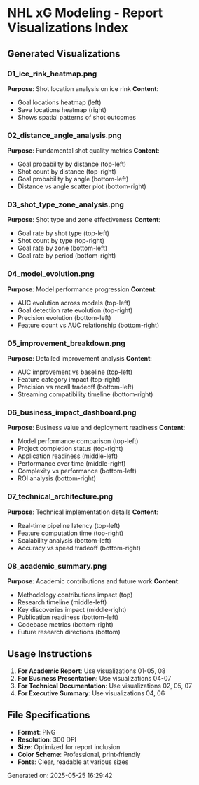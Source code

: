 # NHL xG Modeling - Report Visualizations Index

## Generated Visualizations

### 01_ice_rink_heatmap.png
**Purpose**: Shot location analysis on ice rink
**Content**: 
- Goal locations heatmap (left)
- Save locations heatmap (right)
- Shows spatial patterns of shot outcomes

### 02_distance_angle_analysis.png
**Purpose**: Fundamental shot quality metrics
**Content**:
- Goal probability by distance (top-left)
- Shot count by distance (top-right)
- Goal probability by angle (bottom-left)
- Distance vs angle scatter plot (bottom-right)

### 03_shot_type_zone_analysis.png
**Purpose**: Shot type and zone effectiveness
**Content**:
- Goal rate by shot type (top-left)
- Shot count by type (top-right)
- Goal rate by zone (bottom-left)
- Goal rate by period (bottom-right)

### 04_model_evolution.png
**Purpose**: Model performance progression
**Content**:
- AUC evolution across models (top-left)
- Goal detection rate evolution (top-right)
- Precision evolution (bottom-left)
- Feature count vs AUC relationship (bottom-right)

### 05_improvement_breakdown.png
**Purpose**: Detailed improvement analysis
**Content**:
- AUC improvement vs baseline (top-left)
- Feature category impact (top-right)
- Precision vs recall tradeoff (bottom-left)
- Streaming compatibility timeline (bottom-right)

### 06_business_impact_dashboard.png
**Purpose**: Business value and deployment readiness
**Content**:
- Model performance comparison (top-left)
- Project completion status (top-right)
- Application readiness (middle-left)
- Performance over time (middle-right)
- Complexity vs performance (bottom-left)
- ROI analysis (bottom-right)

### 07_technical_architecture.png
**Purpose**: Technical implementation details
**Content**:
- Real-time pipeline latency (top-left)
- Feature computation time (top-right)
- Scalability analysis (bottom-left)
- Accuracy vs speed tradeoff (bottom-right)

### 08_academic_summary.png
**Purpose**: Academic contributions and future work
**Content**:
- Methodology contributions impact (top)
- Research timeline (middle-left)
- Key discoveries impact (middle-right)
- Publication readiness (bottom-left)
- Codebase metrics (bottom-right)
- Future research directions (bottom)

## Usage Instructions

1. **For Academic Report**: Use visualizations 01-05, 08
2. **For Business Presentation**: Use visualizations 04-07
3. **For Technical Documentation**: Use visualizations 02, 05, 07
4. **For Executive Summary**: Use visualizations 04, 06

## File Specifications

- **Format**: PNG
- **Resolution**: 300 DPI
- **Size**: Optimized for report inclusion
- **Color Scheme**: Professional, print-friendly
- **Fonts**: Clear, readable at various sizes

Generated on: 2025-05-25 16:29:42

